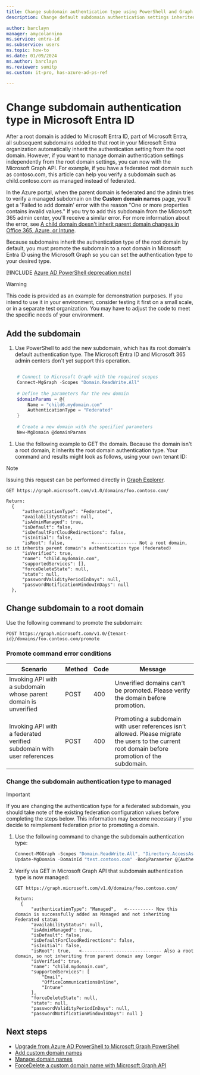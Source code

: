 ```yaml
---
title: Change subdomain authentication type using PowerShell and Graph
description: Change default subdomain authentication settings inherited from root domain settings in Microsoft Entra ID.

author: barclayn
manager: amycolannino
ms.service: entra-id
ms.subservice: users
ms.topic: how-to
ms.date: 01/09/2024
ms.author: barclayn
ms.reviewer: sumitp
ms.custom: it-pro, has-azure-ad-ps-ref

---
```


# Change subdomain authentication type in Microsoft Entra ID

After a root domain is added to Microsoft Entra ID, part of Microsoft Entra, all subsequent subdomains added to that root in your Microsoft Entra organization automatically inherit the authentication setting from the root domain. However, if you want to manage domain authentication settings independently from the root domain settings, you can now with the Microsoft Graph API. For example, if you have a federated root domain such as contoso.com, this article can help you verify a subdomain such as child.contoso.com as managed instead of federated.

In the Azure portal, when the parent domain is federated and the admin tries to verify a managed subdomain on the **Custom domain names** page, you'll get a 'Failed to add domain' error with the reason "One or more properties contains invalid values." If you try to add this subdomain from the Microsoft 365 admin center, you'll receive a similar error. For more information about the error, see [A child domain doesn't inherit parent domain changes in Office 365, Azure, or Intune](/microsoft-365/troubleshoot/administration/child-domain-fails-inherit-parent-domain-changes).

Because subdomains inherit the authentication type of the root domain by default, you must promote the subdomain to a root domain in Microsoft Entra ID using the Microsoft Graph so you can set the authentication type to your desired type.

[!INCLUDE [Azure AD PowerShell deprecation note](~/../docs/reusable-content/msgraph-powershell/includes/aad-powershell-deprecation-note.md)]

> [!WARNING]
> This code is provided as an example for demonstration purposes. If you intend to use it in your environment, consider testing it first on a small scale, or in a separate test organization. You may have to adjust the code to meet the specific needs of your environment.

## Add the subdomain

1. Use PowerShell to add the new subdomain, which has its root domain's default authentication type. The Microsoft Entra ID and Microsoft 365 admin centers don't yet support this operation.

```powershell

    # Connect to Microsoft Graph with the required scopes
    Connect-MgGraph -Scopes "Domain.ReadWrite.All"
    
    # Define the parameters for the new domain
    $domainParams = @{
        Name = "child6.mydomain.com"
        AuthenticationType = "Federated"
    }
    
    # Create a new domain with the specified parameters
    New-MgDomain @domainParams

```

1. Use the following example to GET the domain. Because the domain isn't a root domain, it inherits the root domain authentication type. Your command and results might look as follows, using your own tenant ID:

> [!Note]
> Issuing this request can be performed directly in [Graph Explorer](https://aka.ms/ge).

   ```http
   GET https://graph.microsoft.com/v1.0/domains/foo.contoso.com/
   
   Return:
     {
         "authenticationType": "Federated",
         "availabilityStatus": null,
         "isAdminManaged": true,
         "isDefault": false,
         "isDefaultForCloudRedirections": false,
         "isInitial": false,
         "isRoot": false,          <---------------- Not a root domain, so it inherits parent domain's authentication type (federated)
         "isVerified": true,
         "name": "child.mydomain.com",
         "supportedServices": [],
         "forceDeleteState": null,
         "state": null,
         "passwordValidityPeriodInDays": null,
         "passwordNotificationWindowInDays": null
     },
   ```

## Change subdomain to a root domain

Use the following command to promote the subdomain:

```http
POST https://graph.microsoft.com/v1.0/{tenant-id}/domains/foo.contoso.com/promote
```

### Promote command error conditions

Scenario | Method | Code | Message
-------- | ------ | ---- | -------
Invoking API with a subdomain whose parent domain is unverified | POST | 400 | Unverified domains can't be promoted. Please verify the domain before promotion.
Invoking API with a federated verified subdomain with user references | POST | 400 | Promoting a subdomain with user references isn't allowed. Please migrate the users to the current root domain before promotion of the subdomain.


### Change the subdomain authentication type to managed

> [!IMPORTANT]
> If you are changing the authentication type for a federated subdomain, you should take note of the existing federation configuration values before completing the steps below. This information may become necessary if you decide to reimplement federation prior to promoting a domain. 

1. Use the following command to change the subdomain authentication type:

   ```powershell
   Connect-MGGraph -Scopes "Domain.ReadWrite.All", "Directory.AccessAsUser.All"
   Update-MgDomain -DomainId "test.contoso.com" -BodyParameter @{AuthenticationType="Managed"}
   ```

1. Verify via GET in Microsoft Graph API that subdomain authentication type is now managed:

   ```http
   GET https://graph.microsoft.com/v1.0/domains/foo.contoso.com/
   
   Return:
     {
         "authenticationType": "Managed",   <---------- Now this domain is successfully added as Managed and not inheriting Federated status
         "availabilityStatus": null,
         "isAdminManaged": true,
         "isDefault": false,
         "isDefaultForCloudRedirections": false,
         "isInitial": false,
         "isRoot": true,   <------------------------------ Also a root domain, so not inheriting from parent domain any longer
         "isVerified": true,
         "name": "child.mydomain.com",
         "supportedServices": [
             "Email",
             "OfficeCommunicationsOnline",
             "Intune"
         ],
         "forceDeleteState": null,
         "state": null,
         "passwordValidityPeriodInDays": null,
         "passwordNotificationWindowInDays": null }
   ```

## Next steps

- [Upgrade from Azure AD PowerShell to Microsoft Graph PowerShell](/powershell/microsoftgraph/migration-steps)
- [Add custom domain names](~/fundamentals/add-custom-domain.yml?context=azure/active-directory/users-groups-roles/context/ugr-context)
- [Manage domain names](domains-manage.md)
- [ForceDelete a custom domain name with Microsoft Graph API](/graph/api/domain-forcedelete)
